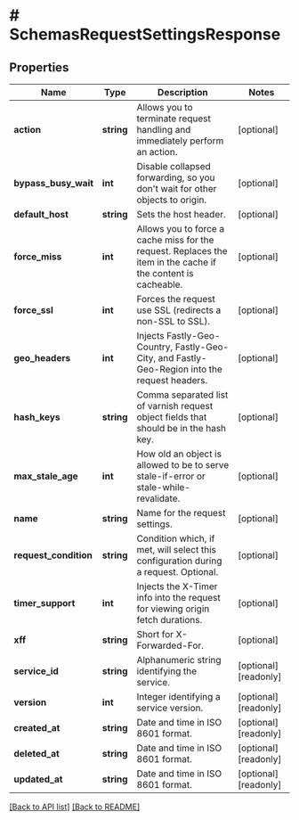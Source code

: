 # # SchemasRequestSettingsResponse

## Properties

Name | Type | Description | Notes
------------ | ------------- | ------------- | -------------
**action** | **string** | Allows you to terminate request handling and immediately perform an action. | [optional]
**bypass_busy_wait** | **int** | Disable collapsed forwarding, so you don&#39;t wait for other objects to origin. | [optional]
**default_host** | **string** | Sets the host header. | [optional]
**force_miss** | **int** | Allows you to force a cache miss for the request. Replaces the item in the cache if the content is cacheable. | [optional]
**force_ssl** | **int** | Forces the request use SSL (redirects a non-SSL to SSL). | [optional]
**geo_headers** | **int** | Injects Fastly-Geo-Country, Fastly-Geo-City, and Fastly-Geo-Region into the request headers. | [optional]
**hash_keys** | **string** | Comma separated list of varnish request object fields that should be in the hash key. | [optional]
**max_stale_age** | **int** | How old an object is allowed to be to serve stale-if-error or stale-while-revalidate. | [optional]
**name** | **string** | Name for the request settings. | [optional]
**request_condition** | **string** | Condition which, if met, will select this configuration during a request. Optional. | [optional]
**timer_support** | **int** | Injects the X-Timer info into the request for viewing origin fetch durations. | [optional]
**xff** | **string** | Short for X-Forwarded-For. | [optional]
**service_id** | **string** | Alphanumeric string identifying the service. | [optional] [readonly]
**version** | **int** | Integer identifying a service version. | [optional] [readonly]
**created_at** | **string** | Date and time in ISO 8601 format. | [optional] [readonly]
**deleted_at** | **string** | Date and time in ISO 8601 format. | [optional] [readonly]
**updated_at** | **string** | Date and time in ISO 8601 format. | [optional] [readonly]

[[Back to API list]](../../README.md#endpoints) [[Back to README]](../../README.md)
